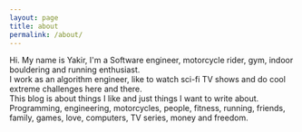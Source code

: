 ```yaml
---
layout: page
title: about
permalink: /about/
---
```


Hi.
My name is Yakir, I'm a Software engineer, motorcycle rider, gym, indoor bouldering and running enthusiast.\
I work as an algorithm engineer, like to watch sci-fi TV shows and do cool extreme challenges here and there.\
This blog is about things I like and just things I want to write about.\
Programming, engineering, motorcycles, people, fitness, running, friends, family, games, love, computers, TV series,
money and freedom.